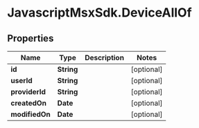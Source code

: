 # JavascriptMsxSdk.DeviceAllOf

## Properties

Name | Type | Description | Notes
------------ | ------------- | ------------- | -------------
**id** | **String** |  | [optional] 
**userId** | **String** |  | [optional] 
**providerId** | **String** |  | [optional] 
**createdOn** | **Date** |  | [optional] 
**modifiedOn** | **Date** |  | [optional] 


